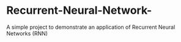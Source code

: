 # Recurrent-Neural-Network-
A simple project to demonstrate an application of Recurrent Neural Networks (RNN)

